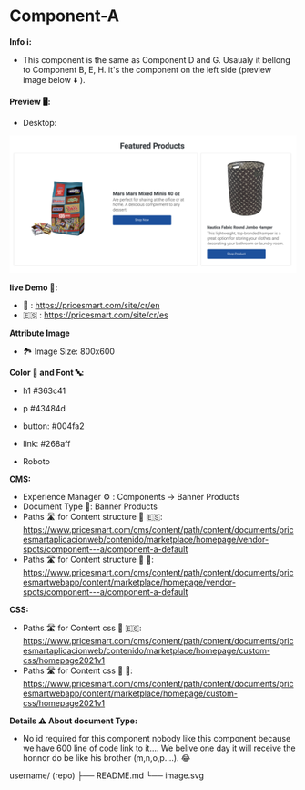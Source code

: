 # Component-A

**Info ℹ️:**
* This component is the same as Component D and G.
Usaualy it bellong to Component B, E, H.
it's the component on the left side (preview image below ⬇️ ).

**Preview 🖥:**

* Desktop:

![Alt text](overview/Desktop.png)



**live Demo 🎥:**
- 🏴󠁧󠁢󠁥󠁮󠁧󠁿 : https://pricesmart.com/site/cr/en
- 🇪🇸 : https://pricesmart.com/site/cr/es

**Attribute Image**
- 🏞 Image Size: 800x600

**Color 🌈 and Font 🔤:**
* h1 #363c41
* p #43484d
* button: #004fa2
* link: #268aff

* Roboto 

**CMS:**
* Experience Manager ⚙️ : Components -> Banner Products
* Document Type 📃: Banner Products
* Paths 🛣️ for Content structure 📁 🇪🇸: https://www.pricesmart.com/cms/content/path/content/documents/pricesmartaplicacionweb/contenido/marketplace/homepage/vendor-spots/component---a/component-a-default
* Paths 🛣️ for Content structure 📁 🏴󠁧󠁢󠁥󠁮󠁧󠁿: https://www.pricesmart.com/cms/content/path/content/documents/pricesmartwebapp/content/marketplace/homepage/vendor-spots/component---a/component-a-default

**CSS:**
 * Paths 🛣️ for Content css 📁 🇪🇸:
 https://www.pricesmart.com/cms/content/path/content/documents/pricesmartaplicacionweb/contenido/marketplace/homepage/custom-css/homepage2021v1
 * Paths 🛣️ for Content css 📁 🏴󠁧󠁢󠁥󠁮󠁧󠁿: https://www.pricesmart.com/cms/content/path/content/documents/pricesmartwebapp/content/marketplace/homepage/custom-css/homepage2021v1
 
**Details ⚠️ About document Type:**
* No id required for this component nobody like this component because we have 600 line of code link to it....
We belive one day it will receive the honnor do be like his brother (m,n,o,p....). 😂 

 username/ (repo)
  ├── README.md
  └── image.svg
